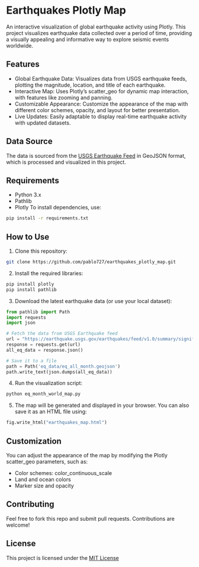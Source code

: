 # Earthquakes Plotly Map
An interactive visualization of global earthquake activity using Plotly. This project visualizes earthquake data collected over a period of time, providing a visually appealing and informative way to explore seismic events worldwide.

## Features
- Global Earthquake Data: Visualizes data from USGS earthquake feeds, plotting the magnitude, location, and title of each earthquake.
- Interactive Map: Uses Plotly’s scatter_geo for dynamic map interaction, with features like zooming and panning.
- Customizable Appearance: Customize the appearance of the map with different color schemes, opacity, and layout for better presentation.
- Live Updates: Easily adaptable to display real-time earthquake activity with updated datasets.

## Data Source
The data is sourced from the [USGS Earthquake Feed](https://earthquake.usgs.gov/earthquakes/feed/v1.0/geojson.php) in GeoJSON format, which is processed and visualized in this project.

## Requirements
- Python 3.x
- Pathlib
- Plotly
To install dependencies, use:
```bash
pip install -r requirements.txt
```

## How to Use
1. Clone this repository:
```bash
git clone https://github.com/pablo727/earthquakes_plotly_map.git
```

2. Install the required libraries:
```bash
pip install plotly
pip install pathlib
```

3. Download the latest earthquake data (or use your local dataset):
```python
from pathlib import Path
import requests
import json

# Fetch the data from USGS Earthquake feed
url = "https://earthquake.usgs.gov/earthquakes/feed/v1.0/summary/significant_month.geojson"
response = requests.get(url)
all_eq_data = response.json()

# Save it to a file
path = Path('eq_data/eq_all_month.geojson')
path.write_text(json.dumps(all_eq_data))
```

4. Run the visualization script:
```bash
python eq_month_world_map.py
```

5. The map will be generated and displayed in your browser. You can also save it as an HTML file using:
```python
fig.write_html("earthquakes_map.html")
```

## Customization
You can adjust the appearance of the map by modifying the Plotly scatter_geo parameters, such as:
- Color schemes: color_continuous_scale
- Land and ocean colors
- Marker size and opacity

## Contributing
Feel free to fork this repo and submit pull requests. Contributions are welcome!

## License
This project is licensed under the [MIT License](https://opensource.org/licenses/MIT)







